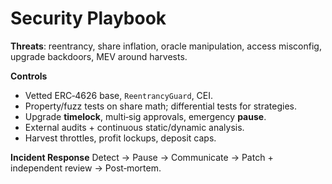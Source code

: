 
# Security Playbook

**Threats**: reentrancy, share inflation, oracle manipulation, access misconfig, upgrade backdoors, MEV around harvests.

**Controls**
- Vetted ERC‑4626 base, `ReentrancyGuard`, CEI.
- Property/fuzz tests on share math; differential tests for strategies.
- Upgrade **timelock**, multi‑sig approvals, emergency **pause**.
- External audits + continuous static/dynamic analysis.
- Harvest throttles, profit lockups, deposit caps.

**Incident Response**
Detect → Pause → Communicate → Patch + independent review → Post‑mortem.
